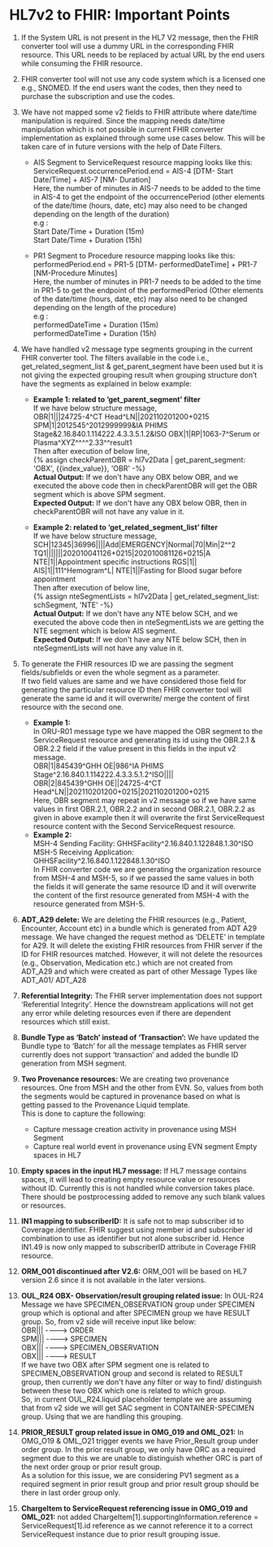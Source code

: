 # HL7v2 to FHIR: Important Points

1.	If the System URL is not present in the HL7 V2 message, then the FHIR converter tool will use a dummy URL in the corresponding FHIR resource. This URL needs to be replaced by actual URL by the end users while consuming the FHIR resource.
2.	FHIR converter tool will not use any code system which is a licensed one e.g., SNOMED. If the end users want the codes, then they need to purchase the subscription and use the codes. 
3.	We have not mapped some v2 fields to FHIR attribute where date/time manipulation is required. Since the mapping needs date/time manipulation which is not possible in current FHIR converter implementation as explained through some use cases below. This will be taken care of in future versions with the help of Date Filters.

    * AIS Segment to ServiceRequest resource mapping looks like this: <br>
ServiceRequest.occurrencePeriod.end = AIS-4 [DTM- Start Date/Time] + AIS-7 [NM- Duration] <br>
Here, the number of minutes in AIS-7 needs to be added to the time in AIS-4 to get the endpoint of the occurrencePeriod (other elements of the date/time (hours, date, etc) may also need to be changed depending on the length of the duration)<br>
e.g : <br>
Start Date/Time + Duration (15m)<br>
Start Date/Time + Duration (15h)

    * PR1 Segment to Procedure resource mapping looks like this:<br>
performedPeriod.end = PR1-5 [DTM- performedDateTime] + PR1-7 [NM-Procedure Minutes] <br>
Here, the number of minutes in PR1-7 needs to be added to the time in PR1-5 to get the endpoint of the performedPeriod (Other elements of the date/time (hours, date, etc) may also need to be changed depending on the length of the procedure)<br>
e.g : <br>
performedDateTime + Duration (15m)<br>
performedDateTime + Duration (15h)

4.	We have handled v2 message type segments grouping in the current FHIR converter tool. The filters available in the code i.e., get_related_segment_list & get_parent_segment have been used but it is not giving the expected grouping result when grouping structure don’t have the segments as explained in below example:

    * **Example 1: related to ‘get_parent_segment’ filter**<br>
If we have below structure message, <br>
OBR|1|||24725-4^CT Head^LN||202110201200+0215
SPM|1|2012545^2012999999&IA PHIMS Stage&2.16.840.1.114222.4.3.3.5.1.2&ISO 
OBX|1|RP|1063-7^Serum or Plasma^XYZ^^^^2.33^^result1<br>
Then after execution of below line, <br>
{% assign checkParentOBR = hl7v2Data | get_parent_segment: 'OBX', {{index_value}}, 'OBR' -%} <br>
**Actual Output:** If we don't have any OBX below OBR, and we executed the above code then in checkParentOBR will get the OBR segment which is above SPM segment. <br>
**Expected Output:** If we don't have any OBX below OBR, then in checkParentOBR will not have any value in it.	

    * **Example 2: related to ‘get_related_segment_list’ filter** <br>
If we have below structure message,<br>
SCH|12345|36996||||Add|EMERGENCY|Normal|70|Min|2^^2
TQ1|||||||202010041126+0215|202010081126+0215|A
NTE|1||Appointment specific instructions
RGS|1||
AIS|1||111^Hemogram^L|
NTE|1||Fasting for Blood sugar before appointment<br>
Then after execution of below line,<br> 
{% assign nteSegmentLists = hl7v2Data | get_related_segment_list: schSegment, 'NTE' -%}<br>
**Actual Output:** If we don't have any NTE below SCH, and we executed the above code then in nteSegmentLists we are getting the NTE segment which is below AIS segment. <br>
**Expected Output:** If we don't have any NTE below SCH, then in nteSegmentLists will not have any value in it.

5.	To generate the FHIR resources ID we are passing the segment fields/subfields or even the whole segment as a parameter.<br>
If two field values are same and we have considered those field for generating the particular 		resource ID then FHIR converter tool will generate the same id and it will overwrite/ merge the 	content of first resource with the second one.<br>
    * **Example 1:**<br>
In ORU-R01 message type we have mapped the OBR segment to the ServiceRequest resource and 	generating its id using the OBR.2.1 & OBR.2.2 field if the value present in this fields in the input v2 	message.<br>
OBR|1|845439^GHH OE|986^IA PHIMS Stage^2.16.840.1.114222.4.3.3.5.1.2^ISO|||| <br>
OBR|2|845439^GHH OE||24725-4^CT Head^LN||202110201200+0215|202110201200+0215 <br>
Here, OBR segment may repeat in v2 message so if we have same values in first OBR.2.1, 		OBR.2.2 and in second OBR.2.1, OBR.2.2 as given in above example then it will overwrite the first 	ServiceRequest resource content with the Second ServiceRequest resource.
    * **Example 2:** <br> 
MSH-4 Sending Facility:  GHHSFacility^2.16.840.1.122848.1.30^ISO <br>
MSH-5 Receiving Application: GHHSFacility^2.16.840.1.122848.1.30^ISO <br>
In FHIR converter code we are generating the organization resource from MSH-4 and MSH-5, so if we 	passed the same values in both the fields it will generate the same resource ID and it will overwrite 	the content of the first resource generated from MSH-4 with the resource generated from MSH-5.

6.	**ADT_A29 delete:**
We are deleting the FHIR resources (e.g., Patient, Encounter, Account etc) in a bundle which is generated from ADT A29 message. We have changed the request method as ‘DELETE’ in template for A29.  It will delete the existing FHIR resources from FHIR server if the ID for FHIR resources matched. However, it will not delete the resources (e.g., Observation, Medication etc.) which are not created from ADT_A29 and which were created as part of other Message Types like ADT_A01/ ADT_A28
7.	**Referential Integrity:**
The FHIR server implementation does not support ‘Referential Integrity’. Hence the downstream applications will not get any error while deleting resources even if there are dependent resources which still exist. 
8.	**Bundle Type as ‘Batch’ instead of ‘Transaction’:**
We have updated the Bundle type to ‘Batch’ for all the message templates as FHIR server currently does not support ‘transaction’ and added the bundle ID generation from MSH segment.
9.	**Two Provenance resources:**
We are creating two provenance resources. One from MSH and the other from EVN. So, values from both the segments would be captured in provenance based on what is getting passed to the Provenance Liquid template. <br>
This is done to capture the following:<br>
    - Capture message creation activity in provenance using MSH Segment <br>
    - Capture real world event in provenance using EVN segment Empty spaces in HL7<br>	
10.	**Empty spaces in the input HL7 message:**
If HL7 message contains spaces, it will lead to creating empty resource value or resources without ID. Currently this is not handled while conversion takes place. There should be postprocessing added to remove any such blank values or resources.
11.	**IN1 mapping to subscriberID:**
It is safe not to map subscriber id to Coverage.identifier. FHIR suggest using member id and subscriber id combination to use as identifier but not alone subscriber id. Hence IN1.49 is now only mapped to subscriberID attribute in Coverage FHIR resource.
12.	**ORM_O01 discontinued after V2.6:** ORM_O01 will be based on HL7 version 2.6 since it is not available in the later versions.
13.	**OUL_R24 OBX- Observation/result grouping related issue:**
In OUL-R24 Message we have SPECIMEN_OBSERVATION group under SPECIMEN group which is optional and after SPECIMEN group we have RESULT group. So, from v2 side will receive input like below:<br>
OBR||| ----> ORDER<br> 
SPM||| ----> SPECIMEN<br> 
OBX||| ----> SPECIMEN_OBSERVATION <br>
OBX||| ----> RESULT <br>
If we have two OBX after SPM segment one is related to SPECIMEN_OBSERVATION group and second is related to RESULT group, then currently we don't have any filter or way to find/ distinguish between these two OBX which one is related to which group. <br>
So, in current OUL_R24.liquid placeholder template we are assuming that from v2 side we will get SAC segment in CONTAINER-SPECIMEN group. Using that we are handling this grouping.
14.	**PRIOR_RESULT group related issue in OMG_019 and OML_O21:** In OMG_O19 & OML_O21 trigger events we have Prior_Result group under order group. In the prior result group, we only have ORC as a required segment due to this we are unable to distinguish whether ORC is part of the next order group or prior result group.<br>
As a solution for this issue, we are considering PV1 segment as a required segment in prior 	result group and prior result group should be there in last order group only.
15.	**ChargeItem to ServiceRequest referencing issue in OMG_O19 and OML_021:** not added ChargeItem[1].supportingInformation.reference = ServiceRequest[1].id reference as we cannot reference it to a correct ServiceRequest instance due to prior result grouping issue.
